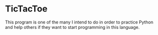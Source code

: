 # TicTacToe

This program is one of the many I intend to do in order to practice Python and help others if they want to start programming in this language.

